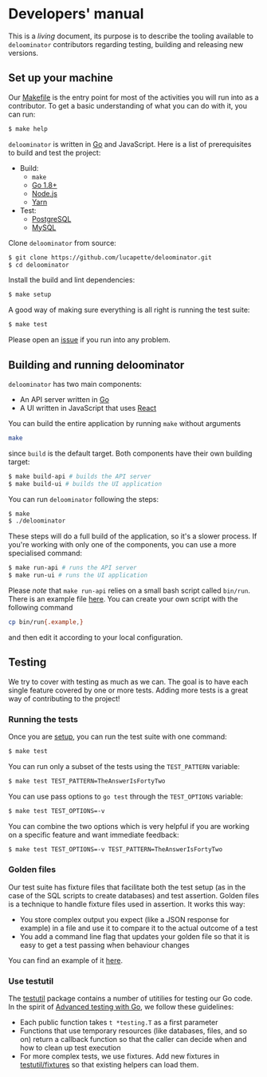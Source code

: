 # Developers' manual

This is a _living_ document, its purpose is to describe the tooling available
to `deloominator` contributors regarding testing, building and releasing new
versions.

## Set up your machine

Our [Makefile](/Makefile) is the entry point for most of the activities you
will run into as a contributor. To get a basic understanding of what you can
do with it, you can run:

```sh
$ make help
```

`deloominator` is written in [Go](https://golang.org/) and JavaScript. Here is a
list of prerequisites to build and test the project:

- Build:
  - `make`
  - [Go 1.8+](http://golang.org/doc/install)
  - [Node.js](https://nodejs.org/en/)
  - [Yarn](https://yarnpkg.com/en/)
- Test:
  - [PostgreSQL](https://www.postgresql.org/)
  - [MySQL](https://www.mysql.com/)

Clone `deloominator` from source:

```sh
$ git clone https://github.com/lucapette/deloominator.git
$ cd deloominator
```

Install the build and lint dependencies:

```sh
$ make setup
```

A good way of making sure everything is all right is running the test suite:

```sh
$ make test
```

Please open an [issue](https://github.com/lucapette/deloominator/issues/new)
if you run into any problem.

## Building and running deloominator

`deloominator` has two main components:

- An API server written in [Go](https::/golang.org)
- A UI written in JavaScript that uses
  [React](https://facebook.github.io/react/)

You can build the entire application by running `make` without arguments

```sh
make
```

since `build` is the default target. Both components have their own building
target:

```sh
$ make build-api # builds the API server
$ make build-ui # builds the UI application
```

You can run `deloominator` following the steps:

```sh
$ make
$ ./deloominator
```

These steps will do a full build of the application, so it's a slower process. If
you're working with only one of the components, you can use a more specialised
command:

```sh
$ make run-api # runs the API server
$ make run-ui # runs the UI application
```

Please *note* that `make run-api` relies on a small bash script called
`bin/run`. There is an example file [here](bin/run.example). You can create your
own script with the following command

```sh
cp bin/run{.example,}
```

and then edit it according to your local configuration.

## Testing

We try to cover with testing as much as we can. The goal is to have each single
feature covered by one or more tests. Adding more tests is a great way of
contributing to the project!

### Running the tests

Once you are [setup](#setup-your-machine), you can run the test suite with one
command:

```sh
$ make test
```

You can run only a subset of the tests using the `TEST_PATTERN` variable:

```sh
$ make test TEST_PATTERN=TheAnswerIsFortyTwo
```

You can use pass options to `go test` through the `TEST_OPTIONS` variable:

```sh
$ make test TEST_OPTIONS=-v
```

You can combine the two options which is very helpful if you are working on a
specific feature and want immediate feedback:

```sh
$ make test TEST_OPTIONS=-v TEST_PATTERN=TheAnswerIsFortyTwo
```

### Golden files

Our test suite has fixture files that facilitate both the test setup (as in the
case of the SQL scripts to create databases) and test assertion. Golden files
is a technique to handle fixture files used in assertion. It works this way:

- You store complex output you expect (like a JSON response for example) in a
  file and use it to compare it to the actual outcome of a test
- You add a command line flag that updates your golden file so that it is easy
  to get a test passing when behaviour changes

You can find an example of it [here](/pkg/api/graphql_test.go).

### Use testutil

The [testutil](pkg/testutil) package contains a number of utitilies for testing
our Go code. In the spirit of [Advanced testing with
Go](https://speakerdeck.com/mitchellh/advanced-testing-with-go), we follow these
guidelines:

- Each public function takes `t *testing.T` as a first parameter
- Functions that use temporary resources (like databases, files, and so on)
  return a callback function so that the caller can decide when and how to
  clean up test execution
- For more complex tests, we use fixtures. Add new fixtures in
  [testutil/fixtures](pkg/testutil/fixtures) so that existing helpers can load
  them.
